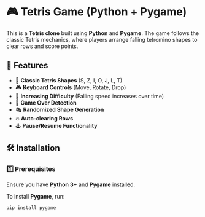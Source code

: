 # 🎮 Tetris Game (Python + Pygame)

This is a **Tetris clone** built using **Python** and **Pygame**. The game follows the classic Tetris mechanics, where players arrange falling tetromino shapes to clear rows and score points.

## 📌 Features
- 🎨 **Classic Tetris Shapes** (S, Z, I, O, J, L, T)
- 🎮 **Keyboard Controls** (Move, Rotate, Drop)
- 🚀 **Increasing Difficulty** (Falling speed increases over time)
- 🛑 **Game Over Detection**
- 🎭 **Randomized Shape Generation**
- 🔥 **Auto-clearing Rows**
- 🕹 **Pause/Resume Functionality**

## 🛠 Installation

### **1️⃣ Prerequisites**
Ensure you have **Python 3+** and **Pygame** installed.

To install **Pygame**, run:
```bash
pip install pygame
